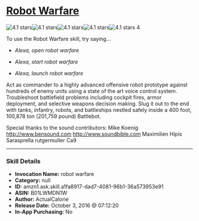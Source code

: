 # [Robot Warfare](http://alexa.amazon.com/#skills/amzn1.ask.skill.a1fa8917-dad7-4081-96b1-36a573953e91)
![4.1 stars](../../images/ic_star_black_18dp_1x.png)![4.1 stars](../../images/ic_star_black_18dp_1x.png)![4.1 stars](../../images/ic_star_black_18dp_1x.png)![4.1 stars](../../images/ic_star_black_18dp_1x.png)![4.1 stars](../../images/ic_star_half_black_18dp_1x.png) 4

To use the Robot Warfare skill, try saying...

* *Alexa, open robot warfare*

* *Alexa, start robot warfare*

* *Alexa, launch robot warfare*

Act as commander to a highly advanced offensive robot prototype against hundreds of enemy units using a state of the art voice control system. Troubleshoot battlefield problems including cockpit fires, armor deployment, and selective weapons decision making. Slug it out to the end with tanks, infantry, robots, and battleships nestled safely inside a 400 foot, 100,878 ton (201,759 pound) Battlebot.

Special thanks to the sound contributors: Mike Koenig
http://www.bensound.com
http://www.soundbible.com
Maximilien
Hipis
Sarasprella 
rutgermuller
Ca9

***

### Skill Details

* **Invocation Name:** robot warfare
* **Category:** null
* **ID:** amzn1.ask.skill.a1fa8917-dad7-4081-96b1-36a573953e91
* **ASIN:** B01LWMDN1W
* **Author:** ActualCalorie
* **Release Date:** October 3, 2016 @ 07:12:20
* **In-App Purchasing:** No
